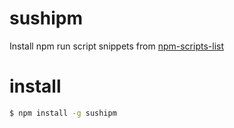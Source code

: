 # sushipm
Install npm run script snippets from [npm-scripts-list](https://github.com/sushicorp/npm-scripts-list)

# install 

```sh
$ npm install -g sushipm
```
